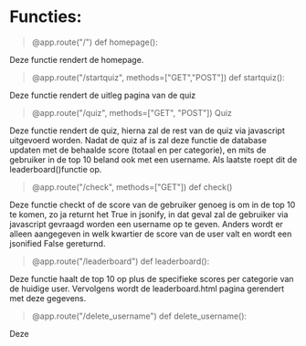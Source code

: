 # Functies:

> @app.route("/")
def homepage():

Deze functie rendert de homepage.

>@app.route("/startquiz", methods=["GET","POST"])
def startquiz():

Deze functie rendert de uitleg pagina van de quiz

>@app.route("/quiz", methods=["GET", "POST"])
Quiz

Deze functie rendert de quiz, hierna zal de rest van de quiz via javascript uitgevoerd worden. Nadat de quiz af is zal deze functie de database updaten met de behaalde score (totaal en per categorie), en mits de gebruiker in de top 10 beland ook met een username. Als laatste roept dit de leaderboard()functie op.

>@app.route("/check", methods=["GET"])
def check()

Deze functie checkt of de score van de gebruiker genoeg is om in de top 10 te komen, zo ja returnt het True in jsonify, in dat geval zal de gebruiker via javascript gevraagd worden een username op te geven.
Anders wordt er alleen aangegeven in welk kwartier de score van de user valt en wordt een jsonified False gereturnd. 

>@app.route("/leaderboard")
def leaderboard():

Deze functie haalt de top 10 op plus de specifieke scores per categorie van de huidige user. Vervolgens wordt de leaderboard.html pagina gerendert  met deze gegevens.

>@app.route("/delete_username")
def delete_username(): 

Deze 
<!--stackedit_data:
eyJoaXN0b3J5IjpbLTIwMjA0Mjc3OTAsMTA2MTg0ODM4MiwtMT
c0NjkwNzY2OCwtMTg3NzQ5NzA1MSw4NzgzMTc4ODEsLTE0NzI4
MzM3OTcsLTE1MzI0MjAwNjksLTE5NTUzMTA1MTVdfQ==
-->